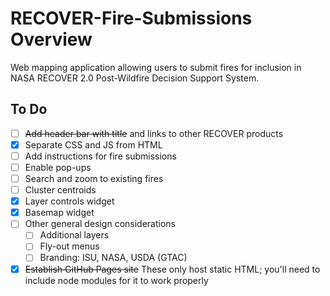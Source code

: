 
# RECOVER-Fire-Submissions Overview 
Web mapping application allowing users to submit fires for inclusion in NASA RECOVER 2.0 Post-Wildfire Decision Support System.

## To Do
- [ ] ~~Add header bar with title~~ and links to other RECOVER products
- [x] Separate CSS and JS from HTML
- [ ] Add instructions for fire submissions
- [ ] Enable pop-ups 
- [ ] Search and zoom to existing fires
- [ ] Cluster centroids
- [x] Layer controls widget
- [x] Basemap widget
- [ ] Other general design considerations
    - [ ] Additional layers
    - [ ] Fly-out menus
    - [ ] Branding: ISU, NASA, USDA (GTAC)
- [x] ~~Establish GitHub Pages site~~ These only host static HTML; you'll need to include node modules for it to work properly
